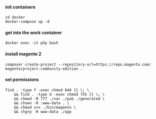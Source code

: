 #### init containers
```
cd docker
docker-compose up -d
```

#### get into the work container 
```
docker exec -it php bash
```

#### install magento 2
```
composer create-project --repository-url=https://repo.magento.com/ magento/project-community-edition .
```

#### set permissions
```
find . -type f -exec chmod 644 {} \; \
    && find . -type d -exec chmod 755 {} \; \
    && chmod -R 777 ./var ./pub ./generated \
    && chown -R :www-data . \
    && chmod u+x ./bin/magento \
    && chgrp -R www-data ./app
```
